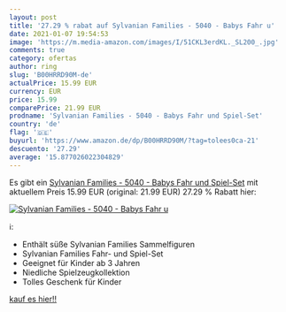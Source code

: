 ```yaml
---
layout: post
title: '27.29 % rabat auf Sylvanian Families - 5040 - Babys Fahr u'
date: 2021-01-07 19:54:53
image: 'https://m.media-amazon.com/images/I/51CKL3erdKL._SL200_.jpg'
comments: true
category: ofertas
author: ring
slug: 'B00HRRD90M-de'
actualPrice: 15.99 EUR
currency: EUR
price: 15.99
comparePrice: 21.99 EUR
prodname: 'Sylvanian Families - 5040 - Babys Fahr und Spiel-Set'
country: 'de'
flag: '🇩🇪'
buyurl: 'https://www.amazon.de/dp/B00HRRD90M/?tag=tolees0ca-21'
descuento: '27.29'
average: '15.877026022304829'
---
```


Es gibt ein [Sylvanian Families - 5040 - Babys Fahr und Spiel-Set](https://www.amazon.de/dp/B00HRRD90M/?tag=tolees0ca-21) mit aktuellem Preis 15.99 EUR (original: 21.99 EUR) 27.29 % Rabatt hier:

[![Sylvanian Families - 5040 - Babys Fahr u](https://m.media-amazon.com/images/I/51CKL3erdKL._SL200_.jpg)](https://www.amazon.de/dp/B00HRRD90M/?tag=tolees0ca-21)

ℹ️:

- Enthält süße Sylvanian Families Sammelfiguren
- Sylvanian Families Fahr- und Spiel-Set
- Geeignet für Kinder ab 3 Jahren
- Niedliche Spielzeugkollektion
- Tolles Geschenk für Kinder

[kauf es hier!!](https://www.amazon.de/dp/B00HRRD90M/?tag=tolees0ca-21)

